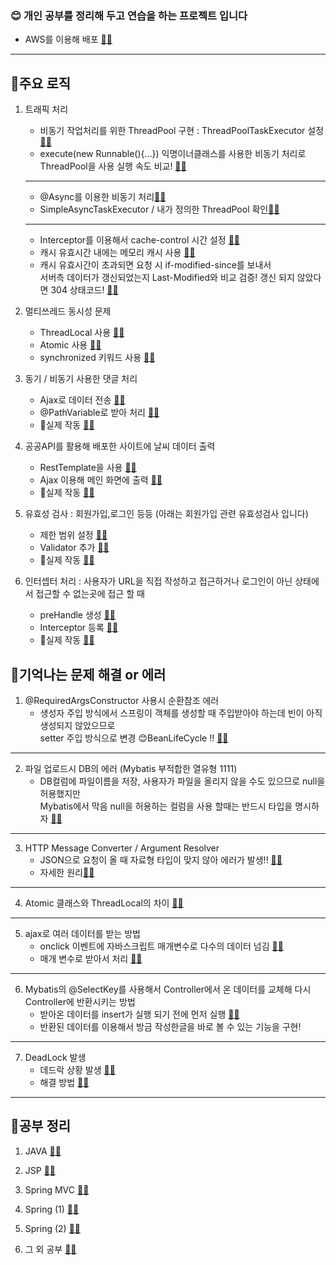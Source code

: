<h3>😊 개인 공부를 정리해 두고 연습을 하는 프로젝트 입니다 </h3>

 - AWS를 이용해 배포 [📝🔗](http://54.180.140.215:8080/Project/home)
<hr>
<h2>🌈주요 로직</h2>

1. 트래픽 처리
	- 비동기 작업처리를 위한 ThreadPool 구현 : ThreadPoolTaskExecutor 설정[📝🔗](https://github.com/qufehfdl/portfolio/blob/main/Project/src/main/java/com/hrilke/project/config/ThreadPoolConfig.java#L19)
	- execute(new Runnable(){...}) 익명이너클래스를 사용한 비동기 처리로 ThreadPool을 사용 실행 속도 비교! [📝🔗](https://github.com/qufehfdl/portfolio/blob/main/Project/src/main/java/com/hrilke/project/controller/concurrent/ThreadPoolController.java#L24)
	- --
	- @Async를 이용한 비동기 처리[📝🔗](https://github.com/qufehfdl/portfolio/blob/main/Project/src/main/java/com/hrilke/project/service/concurrent/AsyncService.java#L12)
	- SimpleAsyncTaskExecutor / 내가 정의한 ThreadPool 확인[📝🔗](https://github.com/qufehfdl/portfolio/blob/main/Project/src/main/java/com/hrilke/project/controller/concurrent/AsyncController.java#L34)
	- --
   	- Interceptor를 이용해서 cache-control 시간 설정 [📝🔗](https://github.com/qufehfdl/portfolio/blob/main/Project/src/main/java/com/hrilke/project/interceptor/CacheInterceptor.java#L16)
	- 캐시 유효시간 내에는 메모리 캐시 사용 [📝🔗](https://github.com/qufehfdl/portfolio/blob/main/Project/src/main/webapp/resources/upload/cache2.png)
	- 캐시 유효시간이 초과되면 요청 시 if-modified-since를 보내서<br> 서버측 데이터가 갱신되었는지
	  Last-Modified와 비교 검증!  갱신 되지 않았다면 304 상태코드! [📝🔗](https://github.com/qufehfdl/portfolio/blob/main/Project/src/main/webapp/resources/upload/cache3.png)
      
2. 멀티쓰레드 동시성 문제
    - ThreadLocal 사용 [📝🔗](https://github.com/qufehfdl/portfolio/blob/main/Project/src/main/java/com/hrilke/project/controller/concurrent/ThreadLocalController.java#L21)
    - Atomic 사용 [📝🔗](https://github.com/qufehfdl/portfolio/blob/main/Project/src/main/java/com/hrilke/project/controller/concurrent/AtomicInstanceController.java#L35)
    - synchronized 키워드 사용 [📝🔗](https://github.com/qufehfdl/portfolio/blob/main/Project/src/main/java/com/hrilke/project/controller/concurrent/SynchronizedController.java#L12)

3. 동기 / 비동기 사용한 댓글 처리
    - Ajax로 데이터 전송 [📝🔗](https://github.com/qufehfdl/portfolio/blob/main/Project/src/main/webapp/WEB-INF/views/board/read.jsp#L16)
    - @PathVariable로 받아 처리 [📝🔗](https://github.com/qufehfdl/portfolio/blob/main/Project/src/main/java/com/hrilke/project/controller/ReplyController.java#L39)
    - 🔎실제 작동 [📝🔗](http://54.180.140.215:8080/Project/board/read?board_category=5&content_num=1)

4. 공공API를 활용해 배포한 사이트에 날씨 데이터 출력
    - RestTemplate을 사용 [📝🔗](https://github.com/qufehfdl/portfolio/blob/main/Project/src/main/java/com/hrilke/project/controller/RestAPIController.java#L47)
    - Ajax 이용해 메인 화면에 출력 [📝🔗](https://github.com/qufehfdl/portfolio/blob/main/Project/src/main/webapp/WEB-INF/views/home.jsp#L14)
    - 🔎실제 작동 [📝🔗](http://54.180.140.215:8080/Project/home)
      
5. 유효성 검사 : 회원가입,로그인 등등 (아래는 회원가입 관련 유효성검사 입니다)
    - 제한 범위 설정 [📝🔗](https://github.com/qufehfdl/portfolio/blob/main/Project/src/main/java/com/hrilke/project/beans/UserBean.java#L13)
    - Validator 추가 [📝🔗](https://github.com/qufehfdl/portfolio/blob/main/Project/src/main/java/com/hrilke/project/validation/UserValidator.java#L16)
    - 🔎실제 작동 [📝🔗](http://54.180.140.215:8080/Project/user/join)

6. 인터셉터 처리 : 사용자가 URL을 직접 작성하고 접근하거나 로그인이 아닌 상태에서 접근할 수 없는곳에 접근 할 때
    - preHandle 생성 [📝🔗](https://github.com/qufehfdl/portfolio/blob/main/Project/src/main/java/com/hrilke/project/interceptor/CheckLoginInterceptor.java#L21)
    - Interceptor 등록 [📝🔗](https://github.com/qufehfdl/portfolio/blob/main/Project/src/main/java/com/hrilke/project/config/ServletAppContext.java#L161)
    - 🔎실제 작동 [📝🔗](http://54.180.140.215:8080/Project/user/modify)
  
<h2>🌈기억나는 문제 해결 or 에러</h2>

1. @RequiredArgsConstructor 사용시 순환참조 에러
    - 생성자 주입 방식에서 스프링이 객체를 생성할 때 주입받아야 하는데 빈이 아직 생성되지 않았으므로<br>
    setter 주입 방식으로 변경 😊BeanLifeCycle !! [📝🔗](https://github.com/qufehfdl/portfolio/blob/main/Project/src/main/java/com/hrilke/project/config/ServletAppContext.java#L75)
<hr>

2. 파일 업로드시 DB의 에러 (Mybatis 부적합한 열유형 1111)
    - DB컬럼에 파일이름을 저장, 사용자가 파일을 올리지 않을 수도 있으므로 null을 허용했지만 <br> Mybatis에서 막음
       null을 허용하는 컬럼을 사용 할때는 반드시 타입을 명시하자 [📝🔗](https://github.com/qufehfdl/portfolio/blob/main/Project/src/main/java/com/hrilke/project/service/BoardService.java#L60)
<hr>

3.  HTTP Message Converter / Argument Resolver
    - JSON으로 요청이 올 때 자료형 타입이 맞지 않아 에러가 발생!! [📝🔗](https://github.com/qufehfdl/portfolio/blob/main/Project/src/main/java/com/hrilke/project/controller/HTTP_Test_Controller.java#L30)
    - 자세한 원리[📝🔗](https://github.com/qufehfdl/Study/blob/main/SpringMVC#L155) 
<hr>

4. Atomic 클래스와 ThreadLocal의 차이 [📝🔗](https://github.com/qufehfdl/portfolio/blob/main/Project/src/main/java/com/hrilke/project/config/RootAppContext.java#L42)

<hr>

5. ajax로 여러 데이터를 받는 방법
    - onclick 이벤트에 자바스크립트 매개변수로 다수의 데이터 넘김 [📝🔗](https://github.com/qufehfdl/portfolio/blob/main/Project/src/main/webapp/WEB-INF/views/board/read.jsp#L91)
    - 매개 변수로 받아서 처리 [📝🔗](https://github.com/qufehfdl/portfolio/blob/main/Project/src/main/webapp/WEB-INF/views/board/read.jsp#L16)
<hr>

6. Mybatis의 @SelectKey를 사용해서 Controller에서 온 데이터를 교체해 다시 Controller에 반환시키는 방법
    - 받아온 데이터를 insert가 실행 되기 전에 먼저 실행 [📝🔗](https://github.com/qufehfdl/portfolio/blob/main/Project/src/main/java/com/hrilke/project/mapper/BoardMapper.java#L18)
    - 반환된 데이터를 이용해서 방금 작성한글을 바로 볼 수 있는 기능을 구현!
<hr>

7. DeadLock 발생
    - 데드락 상황 발생 [📝🔗](https://github.com/qufehfdl/portfolio/blob/main/Project/src/main/java/com/hrilke/project/controller/concurrent/SynchronizedController.java#L25)
    - 해결 방법 [📝🔗](https://github.com/qufehfdl/portfolio/blob/main/Project/src/main/java/com/hrilke/project/controller/concurrent/SynchronizedController.java#L66)
<hr>

<h2>🌈공부 정리</h2>

1. JAVA [📝🔗](https://github.com/qufehfdl/Study/blob/main/JAVA%EA%B3%B5%EB%B6%80)

2. JSP [📝🔗](https://github.com/qufehfdl/Study/blob/main/JSP%EA%B3%B5%EB%B6%80)

3. Spring MVC [📝🔗](https://github.com/qufehfdl/Study/blob/main/SpringMVC)

4. Spring (1) [📝🔗](https://github.com/qufehfdl/Study/blob/main/SPRING%EA%B3%B5%EB%B6%801)

5. Spring (2) [📝🔗](https://github.com/qufehfdl/Study/blob/main/SPRING%EA%B3%B5%EB%B6%802)

6. 그 외 공부 [📝🔗](https://github.com/qufehfdl/Study/blob/main/%EC%97%AC%EB%9F%AC%EA%B0%80%EC%A7%80%20%EA%B3%B5%EB%B6%80)
